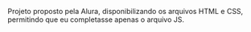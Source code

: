 Projeto proposto pela Alura, disponibilizando os arquivos HTML e CSS, permitindo que eu completasse apenas o arquivo JS.
